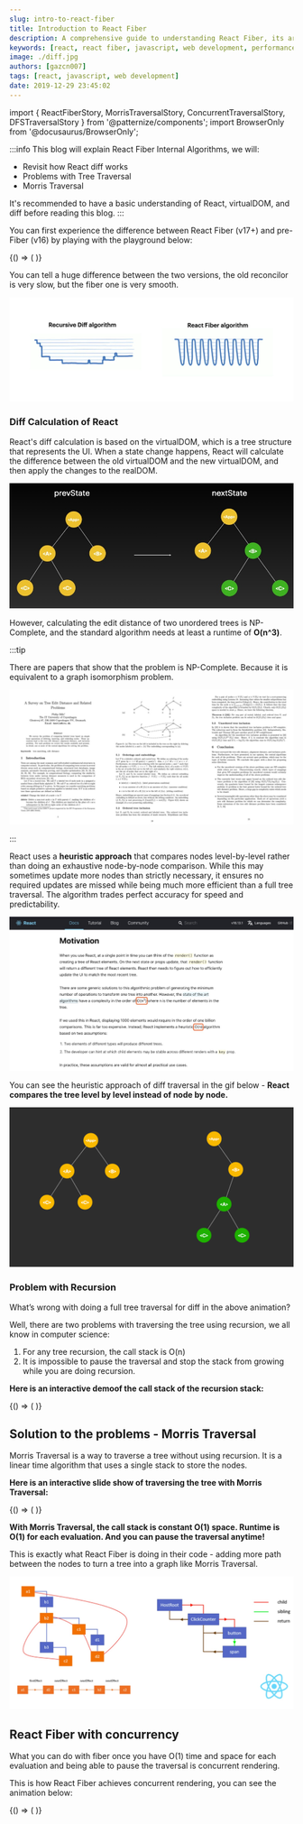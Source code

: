 ```yaml
---
slug: intro-to-react-fiber
title: Introduction to React Fiber
description: A comprehensive guide to understanding React Fiber, its architecture, and how it improves React performance
keywords: [react, react fiber, javascript, web development, performance]
image: ./diff.jpg
authors: [gazcn007]
tags: [react, javascript, web development]
date: 2019-12-29 23:45:02
---
```


import { ReactFiberStory, MorrisTraversalStory, ConcurrentTraversalStory, DFSTraversalStory } from '@patternize/components';
import BrowserOnly from '@docusaurus/BrowserOnly';

:::info
This blog will explain React Fiber Internal Algorithms, we will:

- Revisit how React diff works
- Problems with Tree Traversal
- Morris Traversal

It's recommended to have a basic understanding of React, virtualDOM, and diff before reading this blog.
:::

You can first experience the difference between React Fiber (v17+) and pre-Fiber (v16) by playing with the playground below:

<BrowserOnly>
{() => (
  <ReactFiber />
)}
</BrowserOnly>

You can tell a huge difference between the two versions, the old reconcilor is very slow, but the fiber one is very smooth.

![](./diff.jpg)
<!--truncate-->

### Diff Calculation of React

React's diff calculation is based on the virtualDOM, which is a tree structure that represents the UI. When a state change happens, React will calculate the difference between the old virtualDOM and the new virtualDOM, and then apply the changes to the realDOM.

![MinimalEDTrees](./MinimalEDTrees.jpg)

However, calculating the edit distance of two unordered trees is NP-Complete, and the standard algorithm needs at least a runtime of **O(n^3)**.

:::tip

There are papers that show that the problem is NP-Complete. Because it is equivalent to a graph isomorphism problem.

![Np-Hard.jpg](./NpHard.jpg)

:::

React uses a **heuristic approach** that compares nodes level-by-level rather than doing an exhaustive node-by-node comparison. While this may sometimes update more nodes than strictly necessary, it ensures no required updates are missed while being much more efficient than a full tree traversal. The algorithm trades perfect accuracy for speed and predictability.

![](./ReactDoc.jpg)

You can see the heuristic approach of diff traversal in the gif below - **React compares the tree level by level instead of node by node.**

![](./DiffTraversal.gif)

### Problem with Recursion

What’s wrong with doing a full tree traversal for diff in the above animation?

Well, there are two problems with traversing the tree using recursion, we all know in computer science:

1. For any tree recursion, the call stack is O(n)
2. It is impossible to pause the traversal and stop the stack from growing while you are doing recursion.

**Here is an interactive demoof the call stack of the recursion stack:**

<BrowserOnly>
{() => (
  <DFSTraversal />
)}
</BrowserOnly>

## Solution to the problems - Morris Traversal

Morris Traversal is a way to traverse a tree without using recursion. It is a linear time algorithm that uses a single stack to store the nodes.

**Here is an interactive slide show of traversing the tree with Morris Traversal:**

<BrowserOnly>
{() => (
  <MorrisTraversal />
)}
</BrowserOnly>
<br/>

**With Morris Traversal, the call stack is constant O(1) space. Runtime is O(1) for each evaluation. And you can pause the traversal anytime!**

This is exactly what React Fiber is doing in their code - adding more path between the nodes to turn a tree into a graph like Morris Traversal.

![](graph.jpg)

## React Fiber with concurrency

What you can do with fiber once you have O(1) time and space for each evaluation and being able to pause the traversal is concurrent rendering.

This is how React Fiber achieves concurrent rendering, you can see the animation below:

<BrowserOnly>
{() => (
  <ConcurrentTraversal />
)}
</BrowserOnly>
